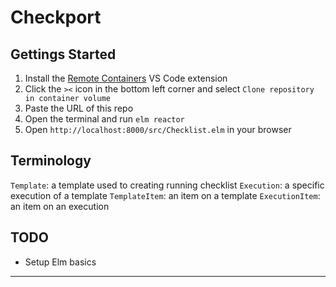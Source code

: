 # Checkport

## Gettings Started

1. Install the [Remote Containers](vscode:extension/ms-vscode-remote.remote-containers) VS Code extension
1. Click the `><` icon in the bottom left corner and select `Clone repository in container volume`
1. Paste the URL of this repo
1. Open the terminal and run `elm reactor`
1. Open `http://localhost:8000/src/Checklist.elm` in your browser

## Terminology

`Template`: a template used to creating running checklist
`Execution`: a specific execution of a template
`TemplateItem`: an item on a template
`ExecutionItem`: an item on an execution

## TODO

- Setup Elm basics
___
